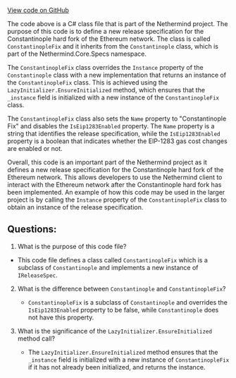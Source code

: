 [View code on GitHub](https://github.com/nethermindeth/nethermind/Nethermind.Specs/Forks/08_ConstantinopleFix.cs)

The code above is a C# class file that is part of the Nethermind project. The purpose of this code is to define a new release specification for the Constantinople hard fork of the Ethereum network. The class is called `ConstantinopleFix` and it inherits from the `Constantinople` class, which is part of the Nethermind.Core.Specs namespace.

The `ConstantinopleFix` class overrides the `Instance` property of the `Constantinople` class with a new implementation that returns an instance of the `ConstantinopleFix` class. This is achieved using the `LazyInitializer.EnsureInitialized` method, which ensures that the `_instance` field is initialized with a new instance of the `ConstantinopleFix` class.

The `ConstantinopleFix` class also sets the `Name` property to "Constantinople Fix" and disables the `IsEip1283Enabled` property. The `Name` property is a string that identifies the release specification, while the `IsEip1283Enabled` property is a boolean that indicates whether the EIP-1283 gas cost changes are enabled or not.

Overall, this code is an important part of the Nethermind project as it defines a new release specification for the Constantinople hard fork of the Ethereum network. This allows developers to use the Nethermind client to interact with the Ethereum network after the Constantinople hard fork has been implemented. An example of how this code may be used in the larger project is by calling the `Instance` property of the `ConstantinopleFix` class to obtain an instance of the release specification.
## Questions: 
 1. What is the purpose of this code file?
   - This code file defines a class called `ConstantinopleFix` which is a subclass of `Constantinople` and implements a new instance of `IReleaseSpec`.

2. What is the difference between `Constantinople` and `ConstantinopleFix`?
   - `ConstantinopleFix` is a subclass of `Constantinople` and overrides the `IsEip1283Enabled` property to be false, while `Constantinople` does not have this property.

3. What is the significance of the `LazyInitializer.EnsureInitialized` method call?
   - The `LazyInitializer.EnsureInitialized` method ensures that the `_instance` field is initialized with a new instance of `ConstantinopleFix` if it has not already been initialized, and returns the instance.